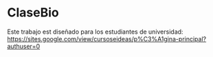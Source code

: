 # ClaseBio



Este trabajo est diseñado para los estudiantes de universidad:
https://sites.google.com/view/cursoseideas/p%C3%A1gina-principal?authuser=0
